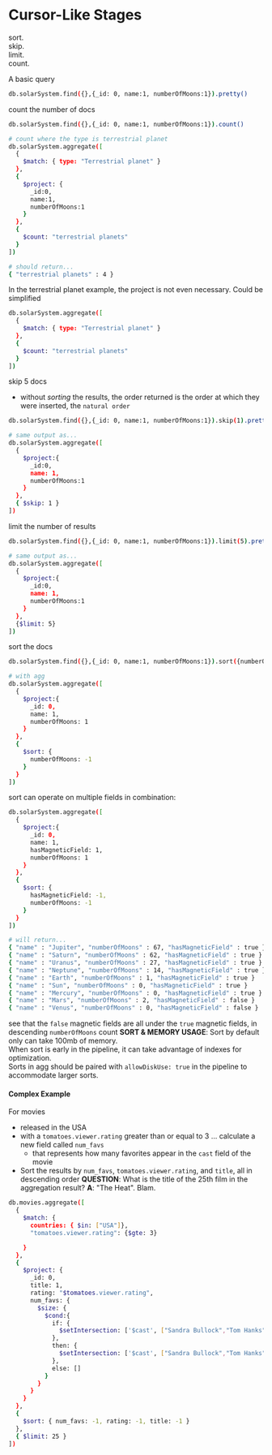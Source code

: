 # Cursor-Like Stages
sort.  
skip.  
limit.  
count.  

A basic query
```bash
db.solarSystem.find({},{_id: 0, name:1, numberOfMoons:1}).pretty()
```

count the number of docs
```bash
db.solarSystem.find({},{_id: 0, name:1, numberOfMoons:1}).count()

# count where the type is terrestrial planet
db.solarSystem.aggregate([
  {
    $match: { type: "Terrestrial planet" }
  },
  {
    $project: {
      _id:0,
      name:1,
      numberOfMoons:1
    }
  },
  {
    $count: "terrestrial planets"
  }
])

# should return...
{ "terrestrial planets" : 4 }
```
In the terrestrial planet example, the project is not even necessary. Could be simplified
```bash
db.solarSystem.aggregate([
  {
    $match: { type: "Terrestrial planet" }
  },
  {
    $count: "terrestrial planets"
  }
])
```

skip 5 docs
- without _sorting_ the results, the order returned is the order at which they were inserted, the `natural order`
```bash
db.solarSystem.find({},{_id: 0, name:1, numberOfMoons:1}).skip(1).pretty()

# same output as...
db.solarSystem.aggregate([
  {
    $project:{
      _id:0,
      name: 1,
      numberOfMoons:1
    }
  },
  { $skip: 1 }
])

```

limit the number of results
```bash
db.solarSystem.find({},{_id: 0, name:1, numberOfMoons:1}).limit(5).pretty()

# same output as...
db.solarSystem.aggregate([
  {
    $project:{
      _id:0,
      name: 1,
      numberOfMoons:1
    } 
  },
  {$limit: 5}
])
```


sort the docs
```bash
db.solarSystem.find({},{_id: 0, name:1, numberOfMoons:1}).sort({numberOfMoons: -1}).pretty()

# with agg
db.solarSystem.aggregate([
  {
    $project:{
      _id: 0,
      name: 1,
      numberOfMoons: 1
    }
  },
  {
    $sort: {
      numberOfMoons: -1
    }
  }
])
```

sort can operate on multiple fields in combination:
```bash
db.solarSystem.aggregate([
  {
    $project:{
      _id: 0,
      name: 1,
      hasMagneticField: 1,
      numberOfMoons: 1
    }
  },
  {
    $sort: {
      hasMagneticField: -1,
      numberOfMoons: -1
    }
  }
])

# will return...
{ "name" : "Jupiter", "numberOfMoons" : 67, "hasMagneticField" : true }
{ "name" : "Saturn", "numberOfMoons" : 62, "hasMagneticField" : true }
{ "name" : "Uranus", "numberOfMoons" : 27, "hasMagneticField" : true }
{ "name" : "Neptune", "numberOfMoons" : 14, "hasMagneticField" : true }
{ "name" : "Earth", "numberOfMoons" : 1, "hasMagneticField" : true }
{ "name" : "Sun", "numberOfMoons" : 0, "hasMagneticField" : true }
{ "name" : "Mercury", "numberOfMoons" : 0, "hasMagneticField" : true }
{ "name" : "Mars", "numberOfMoons" : 2, "hasMagneticField" : false }
{ "name" : "Venus", "numberOfMoons" : 0, "hasMagneticField" : false }
```
see that the `false` magnetic fields are all under the `true` magnetic fields, in descending `numberOfMoons` count
**SORT & MEMORY USAGE**: Sort by default only can take 100mb of memory.  
When sort is early in the pipeline, it can take advantage of indexes for optimization.  
Sorts in agg should be paired with `allowDiskUse: true` in the pipeline to accommodate larger sorts.  

#### Complex Example
For movies 
- released in the USA 
- with a `tomatoes.viewer.rating` greater than or equal to 3
... calculate a new field called `num_favs` 
  - that represents how many favorites appear in the `cast` field of the movie
- Sort the results by `num_favs`, `tomatoes.viewer.rating`, and `title`, all in descending order
**QUESTION**: What is the title of the 25th film in the aggregation result?
**A**: "The Heat". Blam.  
```bash
db.movies.aggregate([
  {
    $match: {
      countries: { $in: ["USA"]},
      "tomatoes.viewer.rating": {$gte: 3}

    }
  },
  {
    $project: {
      _id: 0,
      title: 1,
      rating: "$tomatoes.viewer.rating",
      num_favs: { 
        $size: {
          $cond:{
            if: {
              $setIntersection: ['$cast', ["Sandra Bullock","Tom Hanks","Julia Roberts","Kevin Spacey","George Clooney"]]
            }, 
            then: {
              $setIntersection: ['$cast', ["Sandra Bullock","Tom Hanks","Julia Roberts","Kevin Spacey","George Clooney"]]
            },
            else: []
          }
        }
      }
    }
  },
  {
    $sort: { num_favs: -1, rating: -1, title: -1 }
  },
  { $limit: 25 }
])
```